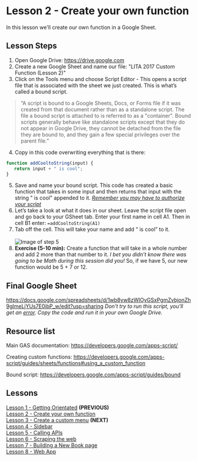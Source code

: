 # Lesson 2 - Create your own function

In this lesson we'll create our own function in a Google Sheet.

## Lesson Steps

1. Open Google Drive: https://drive.google.com
2. Create a new Google Sheet and name our file: "LITA 2017 Custom Function (Lesson 2)"
3. Click on the Tools menu and choose Script Editor - This opens a script file that is associated with the sheet we just created. This is what’s called a bound script. 
>“A script is bound to a Google Sheets, Docs, or Forms file if it was created from that document rather than as a standalone script. The file a bound script is attached to is referred to as a "container". Bound scripts generally behave like standalone scripts except that they do not appear in Google Drive, they cannot be detached from the file they are bound to, and they gain a few special privileges over the parent file.”
4. Copy in this code overwriting everything that is there:
```javascript
function addCooltoString(input) {
   return input + " is cool";
}
```
5. Save and name your bound script. This code has created a basic function that takes in some input and then returns that input with the string " is cool" appended to it. *[Remember you may have to authorize your script](../authorize.md)*
6. Let’s take a look at what it does in our sheet. Leave the script file open and go back to your GSheet tab. Enter your first name in cell A1. Then in cell B1 enter:
```=addCooltoString(A1)```
7. Tab off the cell. This will take your name and add “ is cool” to it.<br /><br />
![Image of step 5](is_cool.png)
8. **Exercise (5-10 min):** Create a function that will take in a whole number and add 2 more than that number to it. *I bet you didn’t know there was going to be Math during this session did you!* So, if we have 5, our new function would be 5 + 7 or 12.

## Final Google Sheet

https://docs.google.com/spreadsheets/d/1wb8yw8zWIOyGSxPgmZvbjonZh9gImeLjYUs7E0ibP_w/edit?usp=sharing
*Don't try to run this script, you'll get an [error](../autherror.png). Copy the code and run it in your own Google Drive.*

## Resource list

Main GAS documentation: https://developers.google.com/apps-script/

Creating custom functions: https://developers.google.com/apps-script/guides/sheets/functions#using_a_custom_function

Bound script: https://developers.google.com/apps-script/guides/bound

## Lessons

[Lesson 1 - Getting Orientated](/Lesson_1/) **(PREVIOUS)**<br />
[Lesson 2 - Create your own function](/Lesson_2/)<br />
[Lesson 3 - Create a custom menu](/Lesson_3/) **(NEXT)**<br />
[Lesson 4 - Sidebar](/Lesson_4/)<br />
[Lesson 5 - Calling APIs](/Lesson_5/)<br />
[Lesson 6 - Scraping the web](/Lesson_6/)<br />
[Lesson 7 - Building a New Book page](/Lesson_7/)<br />
[Lesson 8 - Web App](/Lesson_8/)
